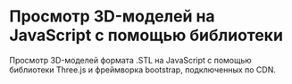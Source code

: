 # Просмотр 3D-моделей на JavaScript с помощью библиотеки 
Просмотр 3D-моделей формата .STL на JavaScript с помощью библиотеки Three.js и фреймворка bootstrap, подключенных по CDN.
